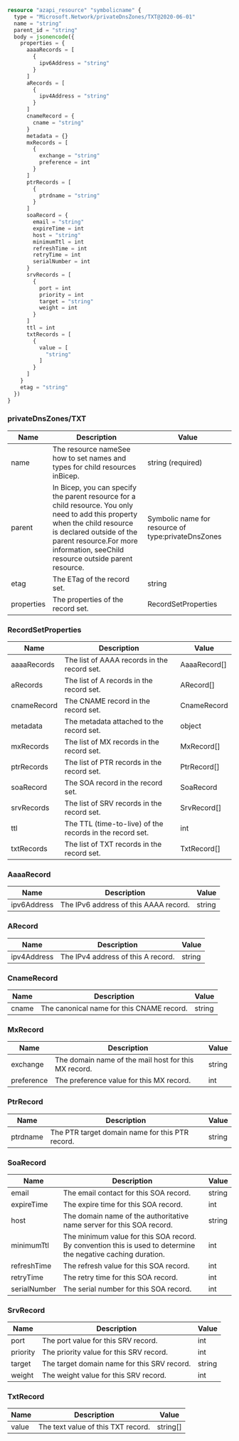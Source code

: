```terraform
resource "azapi_resource" "symbolicname" {
  type = "Microsoft.Network/privateDnsZones/TXT@2020-06-01"
  name = "string"
  parent_id = "string"
  body = jsonencode({
    properties = {
      aaaaRecords = [
        {
          ipv6Address = "string"
        }
      ]
      aRecords = [
        {
          ipv4Address = "string"
        }
      ]
      cnameRecord = {
        cname = "string"
      }
      metadata = {}
      mxRecords = [
        {
          exchange = "string"
          preference = int
        }
      ]
      ptrRecords = [
        {
          ptrdname = "string"
        }
      ]
      soaRecord = {
        email = "string"
        expireTime = int
        host = "string"
        minimumTtl = int
        refreshTime = int
        retryTime = int
        serialNumber = int
      }
      srvRecords = [
        {
          port = int
          priority = int
          target = "string"
          weight = int
        }
      ]
      ttl = int
      txtRecords = [
        {
          value = [
            "string"
          ]
        }
      ]
    }
    etag = "string"
  })
}

```

### privateDnsZones/TXT

| Name | Description | Value |
|-|-|-|
| name | The resource nameSee how to set names and types for child resources inBicep. | string (required) |
| parent | In Bicep, you can specify the parent resource for a child resource. You only need to add this property when the child resource is declared outside of the parent resource.For more information, seeChild resource outside parent resource. | Symbolic name for resource of type:privateDnsZones |
| etag | The ETag of the record set. | string |
| properties | The properties of the record set. | RecordSetProperties |


### RecordSetProperties

| Name | Description | Value |
|-|-|-|
| aaaaRecords | The list of AAAA records in the record set. | AaaaRecord[] |
| aRecords | The list of A records in the record set. | ARecord[] |
| cnameRecord | The CNAME record in the record set. | CnameRecord |
| metadata | The metadata attached to the record set. | object |
| mxRecords | The list of MX records in the record set. | MxRecord[] |
| ptrRecords | The list of PTR records in the record set. | PtrRecord[] |
| soaRecord | The SOA record in the record set. | SoaRecord |
| srvRecords | The list of SRV records in the record set. | SrvRecord[] |
| ttl | The TTL (time-to-live) of the records in the record set. | int |
| txtRecords | The list of TXT records in the record set. | TxtRecord[] |


### AaaaRecord

| Name | Description | Value |
|-|-|-|
| ipv6Address | The IPv6 address of this AAAA record. | string |


### ARecord

| Name | Description | Value |
|-|-|-|
| ipv4Address | The IPv4 address of this A record. | string |


### CnameRecord

| Name | Description | Value |
|-|-|-|
| cname | The canonical name for this CNAME record. | string |


### MxRecord

| Name | Description | Value |
|-|-|-|
| exchange | The domain name of the mail host for this MX record. | string |
| preference | The preference value for this MX record. | int |


### PtrRecord

| Name | Description | Value |
|-|-|-|
| ptrdname | The PTR target domain name for this PTR record. | string |


### SoaRecord

| Name | Description | Value |
|-|-|-|
| email | The email contact for this SOA record. | string |
| expireTime | The expire time for this SOA record. | int |
| host | The domain name of the authoritative name server for this SOA record. | string |
| minimumTtl | The minimum value for this SOA record. By convention this is used to determine the negative caching duration. | int |
| refreshTime | The refresh value for this SOA record. | int |
| retryTime | The retry time for this SOA record. | int |
| serialNumber | The serial number for this SOA record. | int |


### SrvRecord

| Name | Description | Value |
|-|-|-|
| port | The port value for this SRV record. | int |
| priority | The priority value for this SRV record. | int |
| target | The target domain name for this SRV record. | string |
| weight | The weight value for this SRV record. | int |


### TxtRecord

| Name | Description | Value |
|-|-|-|
| value | The text value of this TXT record. | string[] |


